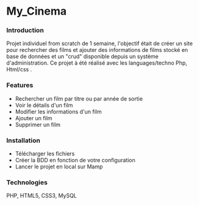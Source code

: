 # My_Cinema

### Introduction
Projet individuel from scratch de 1 semaine, l'objectif était de créer un site pour rechercher des films et ajouter des informations de films stocké en base de données et un "crud" disponible depuis un système d'administration. Ce projet à été réalisé avec les languages/techno Php, Html/css .

### Features


- Rechercher un film par titre ou par année de sortie
- Voir le détails d'un film
- Modifier les informations d'un film
- Ajouter un film
- Supprimer un film

### Installation

- Télécharger les fichiers
- Créer la BDD en fonction de votre configuration
- Lancer le projet en local sur Mamp

### Technologies

PHP, HTML5, CSS3, MySQL
